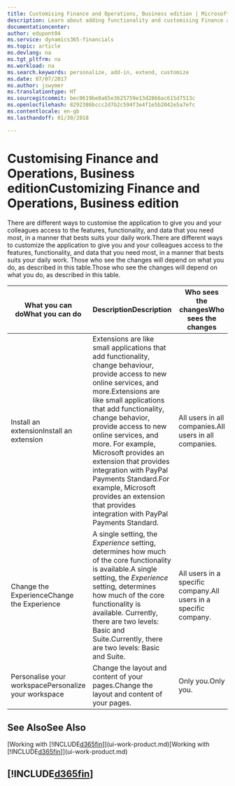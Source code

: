 ```yaml
---
title: Customising Finance and Operations, Business edition | Microsoft Docs
description: Learn about adding functionality and customising Finance and Operations, Business edition.
documentationcenter: 
author: edupont04
ms.service: dynamics365-financials
ms.topic: article
ms.devlang: na
ms.tgt_pltfrm: na
ms.workload: na
ms.search.keywords: personalize, add-in, extend, customize
ms.date: 07/07/2017
ms.author: jswymer
ms.translationtype: HT
ms.sourcegitcommit: bec0619be0a65e3625759e13d2866ac615d7513c
ms.openlocfilehash: 8292386bccc2d7b2c594f3e4f1e5b2042e5a7efc
ms.contentlocale: en-gb
ms.lasthandoff: 01/30/2018

---
```

# <a name="customizing-finance-and-operations-business-edition"></a><span data-ttu-id="edd10-103">Customising Finance and Operations, Business edition</span><span class="sxs-lookup"><span data-stu-id="edd10-103">Customizing Finance and Operations, Business edition</span></span>
<!--NAV # Customizing Dynamics NAV -->
<span data-ttu-id="edd10-104">There are different ways to customise the application to give you and your colleagues access to the features, functionality, and data that you need most, in a manner that bests suits your daily work.</span><span class="sxs-lookup"><span data-stu-id="edd10-104">There are different ways to customize the application to give you and your colleagues access to the features, functionality, and data that you need most, in a manner that bests suits your daily work.</span></span> <span data-ttu-id="edd10-105">Those who see the changes will depend on what you do, as described in this table.</span><span class="sxs-lookup"><span data-stu-id="edd10-105">Those who see the changes will depend on what you do, as described in this table.</span></span> 

| <span data-ttu-id="edd10-106">What you can do</span><span class="sxs-lookup"><span data-stu-id="edd10-106">What you can do</span></span>    |  <span data-ttu-id="edd10-107">Description</span><span class="sxs-lookup"><span data-stu-id="edd10-107">Description</span></span>  |  <span data-ttu-id="edd10-108">Who sees the changes</span><span class="sxs-lookup"><span data-stu-id="edd10-108">Who sees the changes</span></span>  |  <span data-ttu-id="edd10-109">More information</span><span class="sxs-lookup"><span data-stu-id="edd10-109">More information</span></span>  |
|-----|---------------|---------|-------|
|<span data-ttu-id="edd10-110">Install an extension</span><span class="sxs-lookup"><span data-stu-id="edd10-110">Install an extension</span></span>|<span data-ttu-id="edd10-111">Extensions are like small applications that add functionality, change behaviour, provide access to new online services, and more.</span><span class="sxs-lookup"><span data-stu-id="edd10-111">Extensions are like small applications that add functionality, change behavior, provide access to new online services, and more.</span></span> <span data-ttu-id="edd10-112">For example, Microsoft provides an extension that provides integration with PayPal Payments Standard.</span><span class="sxs-lookup"><span data-stu-id="edd10-112">For example, Microsoft provides an extension that provides integration with PayPal Payments Standard.</span></span>|<span data-ttu-id="edd10-113">All users in all companies.</span><span class="sxs-lookup"><span data-stu-id="edd10-113">All users in all companies.</span></span>|[<span data-ttu-id="edd10-114">Customising Using Extensions</span><span class="sxs-lookup"><span data-stu-id="edd10-114">Customizing Using Extensions</span></span>](ui-extensions.md)|
|<span data-ttu-id="edd10-115">Change the Experience</span><span class="sxs-lookup"><span data-stu-id="edd10-115">Change the Experience</span></span>|<span data-ttu-id="edd10-116">A single setting, the *Experience* setting, determines how much of the core functionality is available.</span><span class="sxs-lookup"><span data-stu-id="edd10-116">A single setting, the *Experience* setting, determines how much of the core functionality is available.</span></span> <span data-ttu-id="edd10-117">Currently, there are two levels: Basic and Suite.</span><span class="sxs-lookup"><span data-stu-id="edd10-117">Currently, there are two levels: Basic and Suite.</span></span>|<span data-ttu-id="edd10-118">All users in a specific company.</span><span class="sxs-lookup"><span data-stu-id="edd10-118">All users in a specific company.</span></span>|[<span data-ttu-id="edd10-119">Configuring the Finance and Operations, Business edition Experience for a Company</span><span class="sxs-lookup"><span data-stu-id="edd10-119">Configuring the Finance and Operations, Business edition Experience for a Company</span></span>](ui-experiences.md)|
|<span data-ttu-id="edd10-120">Personalise your workspace</span><span class="sxs-lookup"><span data-stu-id="edd10-120">Personalize your workspace</span></span>|<span data-ttu-id="edd10-121">Change the layout and content of your pages.</span><span class="sxs-lookup"><span data-stu-id="edd10-121">Change the layout and content of your pages.</span></span>|<span data-ttu-id="edd10-122">Only you.</span><span class="sxs-lookup"><span data-stu-id="edd10-122">Only you.</span></span>|[<span data-ttu-id="edd10-123">Personalising Your Workspace</span><span class="sxs-lookup"><span data-stu-id="edd10-123">Personalizing Your Workspace</span></span>](ui-personalization-user.md)|

## <a name="see-also"></a><span data-ttu-id="edd10-124">See Also</span><span class="sxs-lookup"><span data-stu-id="edd10-124">See Also</span></span> 
<span data-ttu-id="edd10-125">[Working with [!INCLUDE[d365fin](includes/d365fin_md.md)]](ui-work-product.md)</span><span class="sxs-lookup"><span data-stu-id="edd10-125">[Working with [!INCLUDE[d365fin](includes/d365fin_md.md)]](ui-work-product.md)</span></span>  

## [!INCLUDE[d365fin](includes/free_trial_md.md)]

